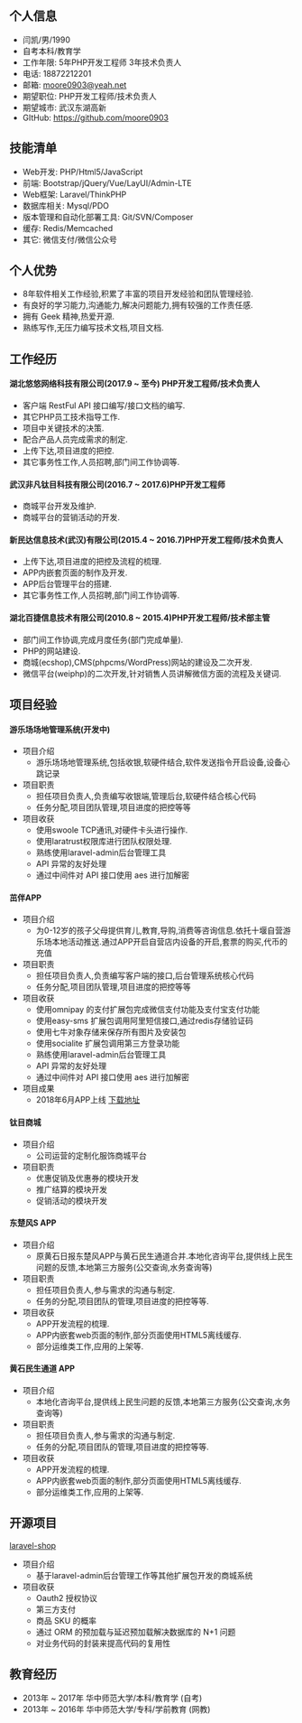 ## 个人信息

- 闫凯/男/1990
- 自考本科/教育学
- 工作年限: 5年PHP开发工程师 3年技术负责人
- 电话: 18872212201
- 邮箱: moore0903@yeah.net
- 期望职位: PHP开发工程师/技术负责人
- 期望城市: 武汉东湖高新
- GItHub: https://github.com/moore0903

## 技能清单

- Web开发: PHP/Html5/JavaScript
- 前端: Bootstrap/jQuery/Vue/LayUI/Admin-LTE
- Web框架: Laravel/ThinkPHP
- 数据库相关: Mysql/PDO
- 版本管理和自动化部署工具: Git/SVN/Composer
- 缓存: Redis/Memcached
- 其它: 微信支付/微信公众号

## 个人优势
- 8年软件相关工作经验,积累了丰富的项目开发经验和团队管理经验.
- 有良好的学习能力,沟通能力,解决问题能力,拥有较强的工作责任感.
- 拥有 Geek 精神,热爱开源.
- 熟练写作,无压力编写技术文档,项目文档.

## 工作经历
#### 湖北悠悠网络科技有限公司(2017.9 ~ 至今) PHP开发工程师/技术负责人
- 客户端 RestFul API 接口编写/接口文档的编写.
- 其它PHP员工技术指导工作.
- 项目中关键技术的决策.
- 配合产品人员完成需求的制定.
- 上传下达,项目进度的把控.
- 其它事务性工作,人员招聘,部门间工作协调等.
#### 武汉非凡钛目科技有限公司(2016.7 ~ 2017.6)PHP开发工程师
- 商城平台开发及维护.
- 商城平台的营销活动的开发.
#### 新民达信息技术(武汉)有限公司(2015.4 ~ 2016.7)PHP开发工程师/技术负责人
- 上传下达,项目进度的把控及流程的梳理.
- APP内嵌套页面的制作及开发.
- APP后台管理平台的搭建.
- 其它事务性工作,人员招聘,部门间工作协调等.
#### 湖北百捷信息技术有限公司(2010.8 ~ 2015.4)PHP开发工程师/技术部主管
- 部门间工作协调,完成月度任务(部门完成单量).
- PHP的网站建设.
- 商城(ecshop),CMS(phpcms/WordPress)网站的建设及二次开发.
- 微信平台(weiphp)的二次开发,针对销售人员讲解微信方面的流程及关键词.

## 项目经验
#### 游乐场场地管理系统(开发中)
- 项目介绍
  - 游乐场场地管理系统,包括收银,软硬件结合,软件发送指令开启设备,设备心跳记录
- 项目职责
  - 担任项目负责人,负责编写收银端,管理后台,软硬件结合核心代码
  - 任务分配,项目团队管理,项目进度的把控等等
- 项目收获
  - 使用swoole TCP通讯,对硬件卡头进行操作.
  - 使用laratrust权限库进行团队权限处理.
  - 熟练使用laravel-admin后台管理工具
  - API 异常的友好处理
  - 通过中间件对 API 接口使用 aes 进行加解密
  
#### 茁伴APP
- 项目介绍
  - 为0-12岁的孩子父母提供育儿,教育,导购,消费等咨询信息.依托十堰自营游乐场本地活动推送.通过APP开启自营店内设备的开启,套票的购买,代币的充值
- 项目职责
  - 担任项目负责人,负责编写客户端的接口,后台管理系统核心代码
  - 任务分配,项目团队管理,项目进度的把控等等
- 项目收获
  - 使用omnipay 的支付扩展包完成微信支付功能及支付宝支付功能
  - 使用easy-sms 扩展包调用阿里短信接口,通过redis存储验证码
  - 使用七牛对象存储来保存所有图片及安装包
  - 使用socialite 扩展包调用第三方登录功能
  - 熟练使用laravel-admin后台管理工具
  - API 异常的友好处理
  - 通过中间件对 API 接口使用 aes 进行加解密
- 项目成果
  - 2018年6月APP上线 [下载地址](http://sj.qq.com/myapp/detail.htm?apkName=com.whzb.zhuoban)
 
#### 钛目商城
- 项目介绍
  - 公司运营的定制化服饰商城平台
- 项目职责
  - 优惠促销及优惠券的模块开发
  - 推广结算的模块开发
  - 促销活动的模块开发
 
#### 东楚风S APP
- 项目介绍
  - 原黄石日报东楚风APP与黄石民生通道合并.本地化咨询平台,提供线上民生问题的反馈,本地第三方服务(公交查询,水务查询等)
- 项目职责
  - 担任项目负责人,参与需求的沟通与制定.
  - 任务的分配,项目团队的管理,项目进度的把控等等.
- 项目收获
  - APP开发流程的梳理.
  - APP内嵌套web页面的制作,部分页面使用HTML5离线缓存.
  - 部分运维类工作,应用的上架等.
  
#### 黄石民生通道 APP
- 项目介绍
  - 本地化咨询平台,提供线上民生问题的反馈,本地第三方服务(公交查询,水务查询等)
- 项目职责
  - 担任项目负责人,参与需求的沟通与制定.
  - 任务的分配,项目团队的管理,项目进度的把控等等.
- 项目收获
  - APP开发流程的梳理.
  - APP内嵌套web页面的制作,部分页面使用HTML5离线缓存.
  - 部分运维类工作,应用的上架等.

## 开源项目
 [laravel-shop](https://github.com/moore0903/laravel-shop)
 - 项目介绍
   - 基于laravel-admin后台管理工作等其他扩展包开发的商城系统
 - 项目收获
   - Oauth2 授权协议
   - 第三方支付
   - 商品 SKU 的概率
   - 通过 ORM 的预加载与延迟预加载解决数据库的 N+1 问题
   - 对业务代码的封装来提高代码的复用性
   
## 教育经历
 - 2013年 ~ 2017年 华中师范大学/本科/教育学 (自考)
 - 2013年 ~ 2016年 华中师范大学/专科/学前教育 (网教)
